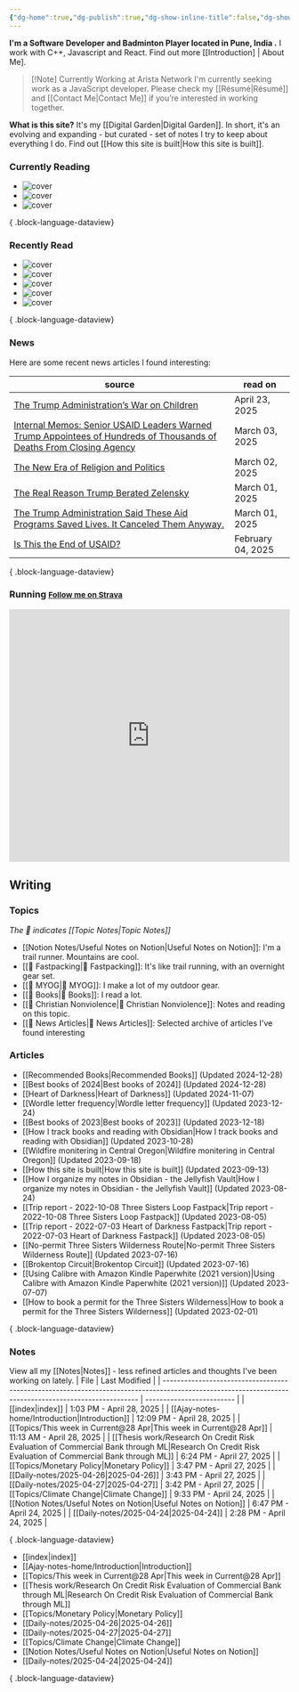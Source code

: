 ```yaml
---
{"dg-home":true,"dg-publish":true,"dg-show-inline-title":false,"dg-show-backlinks":false,"title":"JavaScript Development | Trail Running | Fastpacking","permalink":"/index/","tags":["gardenEntry","gardenEntry"],"dgPassFrontmatter":true,"created":"2025-04-28T12:08:34.974+05:30","updated":"2025-04-28T13:03:30.535+05:30"}
---
```




<div class="hc">
<div class="hc__left">

**I'm a Software Developer and Badminton Player located in  Pune, India .** I work with C++,  Javascript and React. Find out more [[Introduction] | About Me].


> [!Note] Currently Working at Arista Network
> I'm currently seeking work as a JavaScript developer. Please check my [[Résumé\|Résumé]] and [[Contact Me\|Contact Me]] if you’re interested in working together.

**What is this site?** It's my [[Digital Garden\|Digital Garden]]. In short, it's an evolving and expanding - but curated - set of notes I try to keep about everything I do. Find out [[How this site is built\|How this site is built]].

### Currently Reading

<div class="book-covers">

- ![cover](https://books.google.com/books/publisher/content/images/frontcover/mNzZCwAAQBAJ?fife=w600-h900&source=gbs_api)
- ![cover](https://standardebooks.org/ebooks/charles-dickens/a-tale-of-two-cities/downloads/thumbnail_e7100f2595c474ea5c996db1f72fc4bd94dac8dd_EBOK_portrait.jpg)
- ![cover](https://books.google.com/books/publisher/content/images/frontcover/CyqiEAAAQBAJ?fife=w600-h900&source=gbs_api)

{ .block-language-dataview}

</div>

### Recently Read

<div class="book-covers">

- ![cover](https://books.google.com/books/publisher/content/images/frontcover/fVEZEQAAQBAJ?fife=w600-h900&source=gbs_api)
- ![cover](https://images-na.ssl-images-amazon.com/images/S/compressed.photo.goodreads.com/books/1724025099i/217673847.jpg)
- ![cover](https://books.google.com/books/publisher/content/images/frontcover/_ImLDQAAQBAJ?fife=w600-h900&source=gbs_api)
- ![cover](https://books.google.com/books/publisher/content/images/frontcover/ANcnDwAAQBAJ?fife=w600-h900&source=gbs_api)
- ![cover](https://books.google.com/books/publisher/content/images/frontcover/BV4TEAAAQBAJ?fife=w600-h900&source=gbs_api)

{ .block-language-dataview}

</div>

### News

Here are some recent news articles I found interesting:

| source                                                                                                                                                                                                                      | read on           |
| --------------------------------------------------------------------------------------------------------------------------------------------------------------------------------------------------------------------------- | ----------------- |
| [The Trump Administration’s War on Children](https://www.propublica.org/article/how-trump-budget-cuts-harm-kids-child-care-education-abuse)                                                                                 | April 23, 2025    |
| [Internal Memos: Senior USAID Leaders Warned Trump Appointees of Hundreds of Thousands of Deaths From Closing Agency](https://www.propublica.org/article/trump-doge-rubio-usaid-musk-death-toll-malaria-polio-tuberculosis) | March 03, 2025    |
| [The New Era of Religion and Politics](https://thedispatch.com/newsletter/dispatch-faith/politics-religion-era-donald-trump-2/)                                                                                             | March 02, 2025    |
| [The Real Reason Trump Berated Zelensky](https://www.theatlantic.com/politics/archive/2025/02/zelensky-trump-putin-ukraine/681883/)                                                                                         | March 01, 2025    |
| [The Trump Administration Said These Aid Programs Saved Lives. It Canceled Them Anyway.](https://www.propublica.org/article/trump-usaid-rubio-marocco-canceled-programs-gaza-syria-congo-hiv-ebola)                         | March 01, 2025    |
| [Is This the End of USAID?](https://www.christianitytoday.com/2025/02/usaid-shutdown-musk-rubio-trump/)                                                                                                                     | February 04, 2025 |

{ .block-language-dataview}

### Running <small><a class="button" target="_blank" href="https://www.strava.com/athletes/aaronjamesyoung">Follow me on Strava</a></small>

<iframe height='454' width='100%' frameborder='0' allowtransparency='true' scrolling='no' src='https://www.strava.com/athletes/1057219/latest-rides/ed2151117df36fe681b40b6883a1d116e9c6b39b'></iframe>

</div>
<div class="hc__right">

## Writing

### Topics

*The 📘 indicates [[Topic Notes\|Topic Notes]]*

* [[Notion Notes/Useful Notes on Notion\|Useful Notes on Notion]]: I'm a trail runner. Mountains are cool.
* [[📘 Fastpacking\|📘 Fastpacking]]: It's like trail running, with an overnight gear set.
* [[📘 MYOG\|📘 MYOG]]: I make a lot of my outdoor gear.
* [[📘 Books\|📘 Books]]: I read a lot.
* [[📘 Christian Nonviolence\|📘 Christian Nonviolence]]: Notes and reading on this topic.
* [[📘 News Articles\|📘 News Articles]]: Selected archive of articles I've found interesting

### Articles

- [[Recommended Books\|Recommended Books]] (Updated 2024-12-28)
- [[Best books of 2024\|Best books of 2024]] (Updated 2024-12-28)
- [[Heart of Darkness\|Heart of Darkness]] (Updated 2024-11-07)
- [[Wordle letter frequency\|Wordle letter frequency]] (Updated 2023-12-24)
- [[Best books of 2023\|Best books of 2023]] (Updated 2023-12-18)
- [[How I track books and reading with Obsidian\|How I track books and reading with Obsidian]] (Updated 2023-10-28)
- [[Wildfire monitering in Central Oregon\|Wildfire monitering in Central Oregon]] (Updated 2023-09-18)
- [[How this site is built\|How this site is built]] (Updated 2023-09-13)
- [[How I organize my notes in Obsidian - the Jellyfish Vault\|How I organize my notes in Obsidian - the Jellyfish Vault]] (Updated 2023-08-24)
- [[Trip report - 2022-10-08 Three Sisters Loop Fastpack\|Trip report - 2022-10-08 Three Sisters Loop Fastpack]] (Updated 2023-08-05)
- [[Trip report - 2022-07-03 Heart of Darkness Fastpack\|Trip report - 2022-07-03 Heart of Darkness Fastpack]] (Updated 2023-08-05)
- [[No-permit Three Sisters Wilderness Route\|No-permit Three Sisters Wilderness Route]] (Updated 2023-07-16)
- [[Brokentop Circuit\|Brokentop Circuit]] (Updated 2023-07-16)
- [[Using Calibre with Amazon Kindle Paperwhite (2021 version)\|Using Calibre with Amazon Kindle Paperwhite (2021 version)]] (Updated 2023-07-07)
- [[How to book a permit for the Three Sisters Wilderness\|How to book a permit for the Three Sisters Wilderness]] (Updated 2023-02-01)

{ .block-language-dataview}

### Notes

View all my [[Notes\|Notes]] - less refined articles and thoughts I've been working on lately.
| File                                                                                                                                                  | Last Modified             |
| ----------------------------------------------------------------------------------------------------------------------------------------------------- | ------------------------- |
| [[index\|index]]                                                                                                                                   | 1:03 PM - April 28, 2025  |
| [[Ajay-notes-home/Introduction\|Introduction]]                                                                                                     | 12:09 PM - April 28, 2025 |
| [[Topics/This week in Current@28 Apr\|This week in Current@28 Apr]]                                                                                | 11:13 AM - April 28, 2025 |
| [[Thesis work/Research On Credit Risk Evaluation of Commercial Bank through ML\|Research On Credit Risk Evaluation of Commercial Bank through ML]] | 6:24 PM - April 27, 2025  |
| [[Topics/Monetary Policy\|Monetary Policy]]                                                                                                        | 3:47 PM - April 27, 2025  |
| [[Daily-notes/2025-04-26\|2025-04-26]]                                                                                                             | 3:43 PM - April 27, 2025  |
| [[Daily-notes/2025-04-27\|2025-04-27]]                                                                                                             | 3:42 PM - April 27, 2025  |
| [[Topics/Climate Change\|Climate Change]]                                                                                                          | 9:33 PM - April 24, 2025  |
| [[Notion Notes/Useful Notes on Notion\|Useful Notes on Notion]]                                                                                    | 6:47 PM - April 24, 2025  |
| [[Daily-notes/2025-04-24\|2025-04-24]]                                                                                                             | 2:28 PM - April 24, 2025  |

{ .block-language-dataview}

</div></div>

- [[index\|index]]
- [[Ajay-notes-home/Introduction\|Introduction]]
- [[Topics/This week in Current@28 Apr\|This week in Current@28 Apr]]
- [[Thesis work/Research On Credit Risk Evaluation of Commercial Bank through ML\|Research On Credit Risk Evaluation of Commercial Bank through ML]]
- [[Topics/Monetary Policy\|Monetary Policy]]
- [[Daily-notes/2025-04-26\|2025-04-26]]
- [[Daily-notes/2025-04-27\|2025-04-27]]
- [[Topics/Climate Change\|Climate Change]]
- [[Notion Notes/Useful Notes on Notion\|Useful Notes on Notion]]
- [[Daily-notes/2025-04-24\|2025-04-24]]

{ .block-language-dataview}

